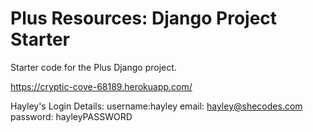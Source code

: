 # Plus Resources: Django Project Starter

Starter code for the Plus Django project.

https://cryptic-cove-68189.herokuapp.com/

Hayley's Login Details:
username:hayley
email: hayley@shecodes.com
password: hayleyPASSWORD